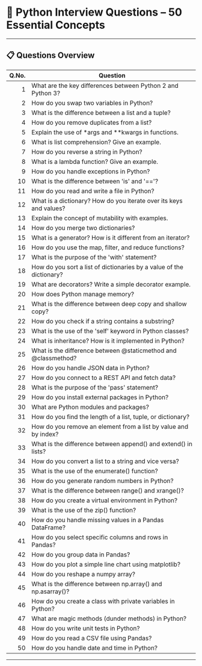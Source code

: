 # 🐍 Python Interview Questions – 50 Essential Concepts

---

## 📋 Questions Overview

| Q.No. | Question |
|------:|----------|
| 1 | What are the key differences between Python 2 and Python 3? |
| 2 | How do you swap two variables in Python? |
| 3 | What is the difference between a list and a tuple? |
| 4 | How do you remove duplicates from a list? |
| 5 | Explain the use of *args and **kwargs in functions. |
| 6 | What is list comprehension? Give an example. |
| 7 | How do you reverse a string in Python? |
| 8 | What is a lambda function? Give an example. |
| 9 | How do you handle exceptions in Python? |
| 10 | What is the difference between 'is' and '=='? |
| 11 | How do you read and write a file in Python? |
| 12 | What is a dictionary? How do you iterate over its keys and values? |
| 13 | Explain the concept of mutability with examples. |
| 14 | How do you merge two dictionaries? |
| 15 | What is a generator? How is it different from an iterator? |
| 16 | How do you use the map, filter, and reduce functions? |
| 17 | What is the purpose of the 'with' statement? |
| 18 | How do you sort a list of dictionaries by a value of the dictionary? |
| 19 | What are decorators? Write a simple decorator example. |
| 20 | How does Python manage memory? |
| 21 | What is the difference between deep copy and shallow copy? |
| 22 | How do you check if a string contains a substring? |
| 23 | What is the use of the 'self' keyword in Python classes? |
| 24 | What is inheritance? How is it implemented in Python? |
| 25 | What is the difference between @staticmethod and @classmethod? |
| 26 | How do you handle JSON data in Python? |
| 27 | How do you connect to a REST API and fetch data? |
| 28 | What is the purpose of the 'pass' statement? |
| 29 | How do you install external packages in Python? |
| 30 | What are Python modules and packages? |
| 31 | How do you find the length of a list, tuple, or dictionary? |
| 32 | How do you remove an element from a list by value and by index? |
| 33 | What is the difference between append() and extend() in lists? |
| 34 | How do you convert a list to a string and vice versa? |
| 35 | What is the use of the enumerate() function? |
| 36 | How do you generate random numbers in Python? |
| 37 | What is the difference between range() and xrange()? |
| 38 | How do you create a virtual environment in Python? |
| 39 | What is the use of the zip() function? |
| 40 | How do you handle missing values in a Pandas DataFrame? |
| 41 | How do you select specific columns and rows in Pandas? |
| 42 | How do you group data in Pandas? |
| 43 | How do you plot a simple line chart using matplotlib? |
| 44 | How do you reshape a numpy array? |
| 45 | What is the difference between np.array() and np.asarray()? |
| 46 | How do you create a class with private variables in Python? |
| 47 | What are magic methods (dunder methods) in Python? |
| 48 | How do you write unit tests in Python? |
| 49 | How do you read a CSV file using Pandas? |
| 50 | How do you handle date and time in Python? |

---


